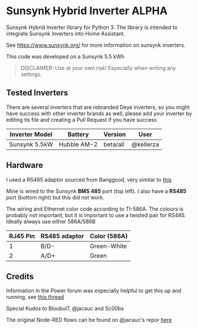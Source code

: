 # Sunsynk Hybrid Inverter **ALPHA**

Sunsynk Hybrid Inverter library for Python 3. The library is intended to integrate Sunsynk Inverters into Home Assistant.

See <https://www.sunsynk.org/> for more information on sunsynk inverters.

This code was developed on a Sunsynk 5.5 kWh

> DISCLAIMER: Use at your own risk! Especially when writing any settings.

## Tested Inverters

There are several inverters that are rebranded Deye inverters, so you might have success with other inverter brands as well, please add your inverter by editing tis file and creating a Pull Request if you have success

| Inverter Model | Battery     | Version  | User      |
| -------------- | ----------- | -------- | --------- |
| Sunsynk 5.5kW  | Hubble AM-2 | beta/all | @kellerza |

## Hardware

I used a RS485 adaptor sourced from Banggood, very similar to [this](https://www.robotics.org.za/RS485-MINI?search=rs485)

Mine is wired to the Sunsynk **BMS 485** port (top left). I also have a **RS485** port (bottom right) but this did not work.

The wiring and Ethernet color code according to TI-586A. The colours is probably not important, but it is important to use a twisted pair for RS485. Ideally always use either 586A/586B

| RJ45 Pin | RS485 adaptor | Color (586A) |
| -------- | ------------- | ------------ |
| 1        | B/D-          | Green-White  |
| 2        | A/D+          | Green        |

## Credits

Information in the Power forum was especially helpful to get this up and running, see [this thread](https://powerforum.co.za/topic/8646-my-sunsynk-8kw-data-collection-setup/)

Special Kudos to Bloubul7, @jacauc and Sc00bs

The original Node-RED flows can be found on @jacauc's repor [here](https://github.com/jacauc/SunSynk-NodeRed)

